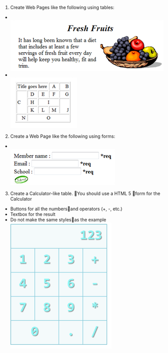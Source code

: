 1.  Create Web Pages like the following using tables: 
 * <br/> ![task 1.1](https://raw.githubusercontent.com/StefanSinapov/TelerikAcademy/master/4.%20HTML/Homework/2.%20HTML%20Tables/Picture1.png)<br/>
 * <br/> ![task 1.2](https://raw.githubusercontent.com/StefanSinapov/TelerikAcademy/master/4.%20HTML/Homework/2.%20HTML%20Tables/Picture2.png) <br/> 

2. Create a Web Page like the following using forms:
 * <br/> ![task 2](https://raw.githubusercontent.com/StefanSinapov/TelerikAcademy/master/4.%20HTML/Homework/2.%20HTML%20Tables/Picture3.png)
  
3. Create a Calculator-like table. You should use a HTML 5 form for the Calculator
  - Buttons for all the numbersand operators (+, -, etc.)
  - Textbox for the result
  - Do not make the same stylesas the example
  <br/> ![task 3](https://raw.githubusercontent.com/StefanSinapov/TelerikAcademy/master/4.%20HTML/Homework/2.%20HTML%20Tables/Picture4.png)

